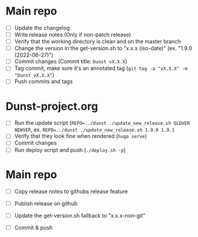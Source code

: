 # Main repo
 - [ ] Update the changelog
 - [ ] Write release notes (Only if non-patch release)
 - [ ] Verify that the working directory is clean and on the master branch
 - [ ] Change the version in the get-version.sh to "x.x.x (iso-date)" (ex. "1.9.0 (2022-06-27)")
 - [ ] Commit changes (Commit title: `Dunst vX.X.X`)
 - [ ] Tag commit, make sure it's an annotated tag (`git tag -a "vX.X.X" -m "Dunst vX.X.X"`)
 - [ ] Push commits and tags

# Dunst-project.org
 - [ ] Run the update script (`REPO=../dunst ./update_new_release.sh OLDVER NEWVER`, ex. `REPO=../dunst ./update_new_release.sh 1.9.0 1.9.1`
 - [ ] Verify that they look fine when rendered (`hugo serve`)
 - [ ] Commit changes
 - [ ] Run deploy script and push (`./deploy.sh -p`)

# Main repo
 - [ ] Copy release notes to githubs release feature
 - [ ] Publish release on github

 - [ ] Update the get-version.sh fallback to "x.x.x-non-git"
 - [ ] Commit & push
